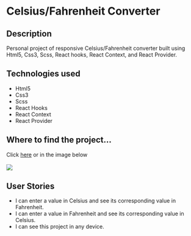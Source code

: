 <h1>Celsius/Fahrenheit Converter</h1>
<h2>Description</h2>
<p>Personal project of responsive Celsius/Fahrenheit converter built using Html5, Css3, Scss, React hooks, React Context, and React Provider.
</p>
<h2>Technologies used</h2>
<ul>
  <li>Html5</li>
  <li>Css3</li>
  <li>Scss</li>
  <li>React Hooks</li>
  <li>React Context</li>
  <li>React Provider</li>
</ul>
<h2>Where to find the project...</h2>
<p>
Click <a href="https://marcomaz.github.io/celsius-fahrenheit-converter-react/" target="_blank"> here</a>
or in the image below <br/><br/><a href="https://marcomaz.github.io/celsius-fahrenheit-converter/" target="_blank">
<img src="https://www.dropbox.com/s/nqvzftog213o2tr/21-celsius-fahrenheit-converter-REACT.jpg?raw=1">
</a>
</p>
<h2>User Stories</h2>
<ul>
  <li>I can enter a value in Celsius and see its corresponding value in Fahrenheit.</li>
  <li>I can enter a value in Fahrenheit and see its corresponding value in Celsius.</li>
  <li>I can see this project in any device.</li>
</ul>